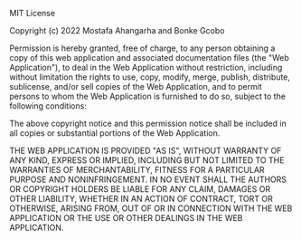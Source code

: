 MIT License

Copyright (c) 2022 Mostafa Ahangarha and Bonke Gcobo

Permission is hereby granted, free of charge, to any person obtaining a copy of this web application and associated documentation files (the "Web Application"), to deal in the Web Application without restriction, including without limitation the rights to use, copy, modify, merge, publish, distribute, sublicense, and/or sell copies of the Web Application, and to permit persons to whom the Web Application is furnished to do so, subject to the following conditions:

The above copyright notice and this permission notice shall be included in all copies or substantial portions of the Web Application.

THE WEB APPLICATION IS PROVIDED "AS IS", WITHOUT WARRANTY OF ANY KIND, EXPRESS OR IMPLIED, INCLUDING BUT NOT LIMITED TO THE WARRANTIES OF MERCHANTABILITY, FITNESS FOR A PARTICULAR PURPOSE AND NONINFRINGEMENT. IN NO EVENT SHALL THE AUTHORS OR COPYRIGHT HOLDERS BE LIABLE FOR ANY CLAIM, DAMAGES OR OTHER LIABILITY, WHETHER IN AN ACTION OF CONTRACT, TORT OR OTHERWISE, ARISING FROM, OUT OF OR IN CONNECTION WITH THE WEB APPLICATION OR THE USE OR OTHER DEALINGS IN THE WEB APPLICATION.

